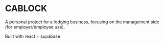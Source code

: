 # CABLOCK

A personal project for a lodging business, focusing on the management side (for employer/employee use).

Built with react + supabase
